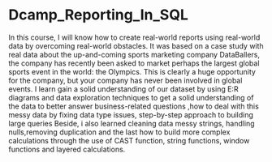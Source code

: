 # Dcamp_Reporting_In_SQL
In this course, I will know how to create real-world reports using real-world data by overcoming real-world obstacles. 
It was based on a case study with real data about the up-and-coming sports marketing company DataBallers, the company has recently been asked to market perhaps the largest global sports event in the world: the Olympics.
This is clearly a huge opportunity for the company, but your company has never been involved in global events. 
I learn gain a solid understanding of our dataset by using E:R diagrams and data exploration techniques to get a solid understanding of the data to better answer business-related questions
,how to deal with this messy data by fixing data type issues, step-by-step approach to building large queries
Beside, i also learned cleaning data messy strings, handling nulls,removing duplication 
and the last how to build more complex calculations through the use of CAST function, 
string functions, window functions and layered calculations.
